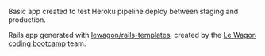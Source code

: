 Basic app created to test Heroku pipeline deploy between staging and production.





Rails app generated with [lewagon/rails-templates](https://github.com/lewagon/rails-templates), created by the [Le Wagon coding bootcamp](https://www.lewagon.com) team.
